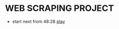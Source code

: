 # WEB SCRAPING PROJECT

- start next from 48:28 [play](https://www.youtube.com/watch?v=XVv6mJpFOb0)
